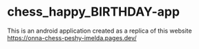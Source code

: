 # chess_happy_BIRTHDAY-app
This is an android application created as a replica of this website
      https://onna-chess-peshy-imelda.pages.dev/
